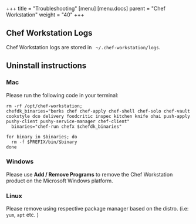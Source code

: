 +++
title = "Troubleshooting"
[menu]
  [menu.docs]
    parent = "Chef Workstation"
    weight = "40"
+++

## Chef Workstation Logs 

Chef Workstation logs are stored in ` ~/.chef-workstation/logs`. 

## Uninstall instructions 

### Mac

Please run the following code in your terminal: 

```
rm -rf /opt/chef-workstation;
chefdk_binaries="berks chef chef-apply chef-shell chef-solo chef-vault cookstyle dco delivery foodcritic inspec kitchen knife ohai push-apply pushy-client pushy-service-manager chef-client"
  binaries="chef-run chefx $chefdk_binaries"

for binary in $binaries; do
  rm -f $PREFIX/bin/$binary
done
``` 

### Windows

Please use **Add / Remove Programs** to remove the Chef Workstation product on the Microsoft Windows platform. 

### Linux

Please remove using respective package manager based on the distro. (i.e: `yum`, `apt` etc. )